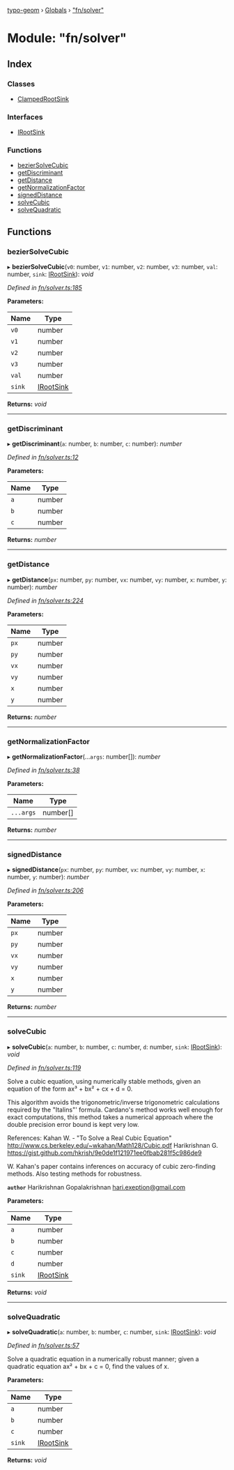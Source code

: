 [typo-geom](../README.md) › [Globals](../globals.md) › ["fn/solver"](_fn_solver_.md)

# Module: "fn/solver"

## Index

### Classes

* [ClampedRootSink](../classes/_fn_solver_.clampedrootsink.md)

### Interfaces

* [IRootSink](../interfaces/_fn_solver_.irootsink.md)

### Functions

* [bezierSolveCubic](_fn_solver_.md#beziersolvecubic)
* [getDiscriminant](_fn_solver_.md#getdiscriminant)
* [getDistance](_fn_solver_.md#getdistance)
* [getNormalizationFactor](_fn_solver_.md#getnormalizationfactor)
* [signedDistance](_fn_solver_.md#signeddistance)
* [solveCubic](_fn_solver_.md#solvecubic)
* [solveQuadratic](_fn_solver_.md#solvequadratic)

## Functions

###  bezierSolveCubic

▸ **bezierSolveCubic**(`v0`: number, `v1`: number, `v2`: number, `v3`: number, `val`: number, `sink`: [IRootSink](../interfaces/_fn_solver_.irootsink.md)): *void*

*Defined in [fn/solver.ts:185](https://github.com/be5invis/typo-geom/blob/9ebaae4/src/fn/solver.ts#L185)*

**Parameters:**

Name | Type |
------ | ------ |
`v0` | number |
`v1` | number |
`v2` | number |
`v3` | number |
`val` | number |
`sink` | [IRootSink](../interfaces/_fn_solver_.irootsink.md) |

**Returns:** *void*

___

###  getDiscriminant

▸ **getDiscriminant**(`a`: number, `b`: number, `c`: number): *number*

*Defined in [fn/solver.ts:12](https://github.com/be5invis/typo-geom/blob/9ebaae4/src/fn/solver.ts#L12)*

**Parameters:**

Name | Type |
------ | ------ |
`a` | number |
`b` | number |
`c` | number |

**Returns:** *number*

___

###  getDistance

▸ **getDistance**(`px`: number, `py`: number, `vx`: number, `vy`: number, `x`: number, `y`: number): *number*

*Defined in [fn/solver.ts:224](https://github.com/be5invis/typo-geom/blob/9ebaae4/src/fn/solver.ts#L224)*

**Parameters:**

Name | Type |
------ | ------ |
`px` | number |
`py` | number |
`vx` | number |
`vy` | number |
`x` | number |
`y` | number |

**Returns:** *number*

___

###  getNormalizationFactor

▸ **getNormalizationFactor**(...`args`: number[]): *number*

*Defined in [fn/solver.ts:38](https://github.com/be5invis/typo-geom/blob/9ebaae4/src/fn/solver.ts#L38)*

**Parameters:**

Name | Type |
------ | ------ |
`...args` | number[] |

**Returns:** *number*

___

###  signedDistance

▸ **signedDistance**(`px`: number, `py`: number, `vx`: number, `vy`: number, `x`: number, `y`: number): *number*

*Defined in [fn/solver.ts:206](https://github.com/be5invis/typo-geom/blob/9ebaae4/src/fn/solver.ts#L206)*

**Parameters:**

Name | Type |
------ | ------ |
`px` | number |
`py` | number |
`vx` | number |
`vy` | number |
`x` | number |
`y` | number |

**Returns:** *number*

___

###  solveCubic

▸ **solveCubic**(`a`: number, `b`: number, `c`: number, `d`: number, `sink`: [IRootSink](../interfaces/_fn_solver_.irootsink.md)): *void*

*Defined in [fn/solver.ts:119](https://github.com/be5invis/typo-geom/blob/9ebaae4/src/fn/solver.ts#L119)*

Solve a cubic equation, using numerically stable methods,
given an equation of the form ax³ + bx² + cx + d = 0.

This algorithm avoids the trigonometric/inverse trigonometric
calculations required by the "Italins"' formula. Cardano's method
works well enough for exact computations, this method takes a
numerical approach where the double precision error bound is kept
very low.

References:
 Kahan W. - "To Solve a Real Cubic Equation"
  http://www.cs.berkeley.edu/~wkahan/Math128/Cubic.pdf
 Harikrishnan G.
 https://gist.github.com/hkrish/9e0de1f121971ee0fbab281f5c986de9

W. Kahan's paper contains inferences on accuracy of cubic
zero-finding methods. Also testing methods for robustness.

**`author`** Harikrishnan Gopalakrishnan <hari.exeption@gmail.com>

**Parameters:**

Name | Type |
------ | ------ |
`a` | number |
`b` | number |
`c` | number |
`d` | number |
`sink` | [IRootSink](../interfaces/_fn_solver_.irootsink.md) |

**Returns:** *void*

___

###  solveQuadratic

▸ **solveQuadratic**(`a`: number, `b`: number, `c`: number, `sink`: [IRootSink](../interfaces/_fn_solver_.irootsink.md)): *void*

*Defined in [fn/solver.ts:57](https://github.com/be5invis/typo-geom/blob/9ebaae4/src/fn/solver.ts#L57)*

Solve a quadratic equation in a numerically robust manner;
given a quadratic equation ax² + bx + c = 0, find the values of x.

**Parameters:**

Name | Type |
------ | ------ |
`a` | number |
`b` | number |
`c` | number |
`sink` | [IRootSink](../interfaces/_fn_solver_.irootsink.md) |

**Returns:** *void*
